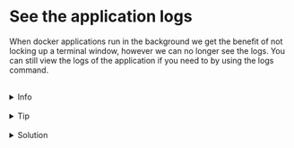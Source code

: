 # See the application logs

When docker applications run in the background we get the benefit of not locking up a terminal window, however we can no longer see the logs. You can still view the logs of the application if you need to by using the logs command.

<br>
<details><summary>Info</summary>
<br>
By default the docker logs command prints logs present at the time of execution for the specified container.

[Docker Logs reference](https://docs.docker.com/reference/cli/docker/container/logs/)
</details>

<br>
<details><summary>Tip</summary>
<br>
If you used the example command the container name is my-demo, otherwise docker will assign a random name to your container and this will be shown in last column of the docker ps output
</details>

<br>
<details><summary>Solution</summary>
<br>

```plain
docker logs my-demo
```{{exec}}

NB. Replace my-demo with your container name if you you didn't specify a name when starting the container in detached mode. To find out the name run

```plain
docker ps
```{{exec}}


</details>
